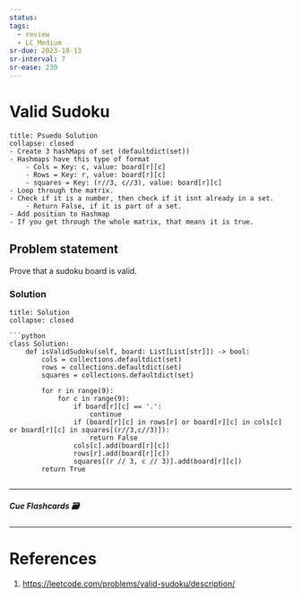 ```yaml
---
status: 
tags:
  - review
  - LC_Medium
sr-due: 2023-10-13
sr-interval: 7
sr-ease: 230
---
```


# Valid Sudoku
```ad-tldr
title: Psuedo Solution
collapse: closed
- Create 3 hashMaps of set (defaultdict(set))
- Hashmaps have this type of format
	- Cols = Key: c, value: board[r][c]
	- Rows = Key: r, value: board[r][c]
	- squares = Key: (r//3, c//3), value: board[r][c]
- Loop through the matrix.
- Check if it is a number, then check if it isnt already in a set.
	- Return False, if it is part of a set.
- Add position to Hashmap
- If you get through the whole matrix, that means it is true.

```
## Problem statement
Prove that a sudoku board is valid.

### Solution
```ad-tldr
title: Solution
collapse: closed

```python
class Solution:
    def isValidSudoku(self, board: List[List[str]]) -> bool:
        cols = collections.defaultdict(set)
        rows = collections.defaultdict(set)
        squares = collections.defaultdict(set)

        for r in range(9):
            for c in range(9):
                if board[r][c] == '.':
                    continue
                if (board[r][c] in rows[r] or board[r][c] in cols[c] or board[r][c] in squares[(r//3,c//3)]):
                    return False
                cols[c].add(board[r][c])
                rows[r].add(board[r][c])
                squares[(r // 3, c // 3)].add(board[r][c])
        return True
        

```

---
##### Cue Flashcards 🗃

---
# References
1. https://leetcode.com/problems/valid-sudoku/description/

